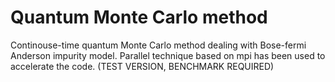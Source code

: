 # Quantum Monte Carlo method
Continouse-time quantum Monte Carlo method dealing with Bose-fermi Anderson impurity model. Parallel technique based on mpi has been used to accelerate the code.
(TEST VERSION, BENCHMARK REQUIRED)

